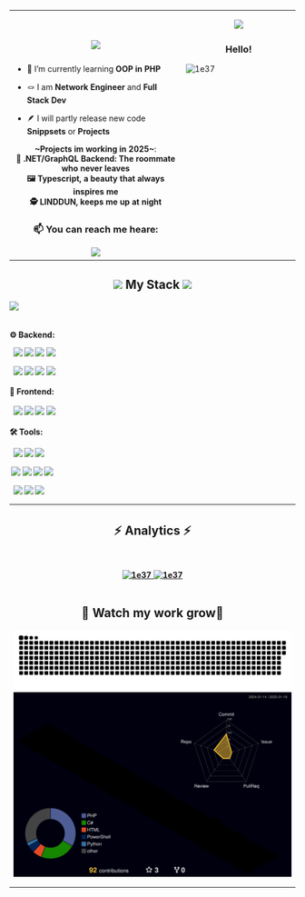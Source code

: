 <table style="border-color: transparent;" cellspacing=0 ><tr><td valign="center" width="50%">
  <h1 align="center">
    <img src="https://readme-typing-svg.herokuapp.com/?font=Righteous&size=35&center=true&vCenter=true&width=500&height=70&duration=7000&lines=Hello+im+David!+👋;+aka+1e37;Enjoy+exploring+my+GitHub!;" />
</h1>
	
- 👾 I’m currently learning **OOP in PHP**
	
- 🪢 I am **Network Engineer** and **Full Stack Dev**
	
- 🪶 I will partly release new code **Snippsets** or **Projects**
<div align="center">
 
 <b> ~Projects im working in 2025~</b>:<br>
 **🧮 .NET/GraphQL Backend: The roommate who never leaves** <br>
 **🖼️ Typescript, a beauty that always inspires me** <br>
 **🕵️ LINDDUN, keeps me up at night** <br>
 </div>
 <h3 align="center">📫 You can reach me heare:</h3>	
 <div align="center"> 
  <a href="mailto:dbz.work@outlook.de">
    <img src="https://img.shields.io/badge/Microsoft_Outlook-0078D4?style=for-the-badge&logo=microsoft-outlook&logoColor=white" />
  </a>
  </a>
</div>

</td><td valign="top" width="33%">
<p align="right">


<div align="center">
    <img src="https://skillicons.dev/icons?i=linux" /><br>
</div>
<h3 align="center">Hello!<br></h3>

<p><img align="left" src="https://github-readme-stats.vercel.app/api/top-langs?username=1e37&show_icons=true&locale=en&layout=compact" alt="1e37" /></p> 

</td></tr></table>

<h2 align="center"> <img src="https://media2.giphy.com/media/QssGEmpkyEOhBCb7e1/giphy.gif?cid=ecf05e47a0n3gi1bfqntqmob8g9aid1oyj2wr3ds3mg700bl&rid=giphy.gif" width ="25"><b> My Stack <img src="https://media2.giphy.com/media/QssGEmpkyEOhBCb7e1/giphy.gif?cid=ecf05e47a0n3gi1bfqntqmob8g9aid1oyj2wr3ds3mg700bl&rid=giphy.gif" width ="25"> </h2> 
 <img src="https://user-images.githubusercontent.com/73097560/115834477-dbab4500-a447-11eb-908a-139a6edaec5c.gif"><br><br>
	
⚙️ Backend: <br>

 &nbsp; <img src="https://img.shields.io/badge/c%23%20-%23239120.svg?&style=for-the-badge&logo=c-sharp&logoColor=white"/>
            <img src="https://img.shields.io/badge/python%20-%2314354C.svg?&style=for-the-badge&logo=python&logoColor=white"/> 
            <img src="https://img.shields.io/badge/powershell-5391FE?style=for-the-badge&logo=powershell&logoColor=white"/>
             <img src="https://img.shields.io/badge/Shell_Script-121011?style=for-the-badge&logo=gnu-bash&logoColor=white"/>

	                
 &nbsp;  <img src ="https://img.shields.io/badge/postgres-%23316192.svg?&style=for-the-badge&logo=postgresql&logoColor=white"/>
            <img src="https://img.shields.io/badge/mysql-%2300f.svg?&style=for-the-badge&logo=mysql&logoColor=white"/>
            <img src="https://img.shields.io/badge/GraphQl-E10098?style=for-the-badge&logo=graphql&logoColor=white"/>
	    <img src="https://img.shields.io/badge/Nginx-009639?style=for-the-badge&logo=nginx&logoColor=white)sssss"/> <br><br>
  🎨 Frontend: <br>          
  &nbsp; <img src="https://img.shields.io/badge/react%20-%2320232a.svg?&style=for-the-badge&logo=react&logoColor=%2361DAFB"/>
            <img src="https://img.shields.io/badge/javascript%20-%23323330.svg?&style=for-the-badge&logo=javascript&logoColor=%23F7DF1E"/>
            <img src="https://img.shields.io/badge/Tailwind_CSS-38B2AC?style=for-the-badge&logo=tailwind-css&logoColor=white"/>
            <img src="https://img.shields.io/badge/PHP-777BB4?style=for-the-badge&logo=php&logoColor=white"/> <br><br>
  🛠️ Tools: <br>      
              
  &nbsp;  <img src="https://img.shields.io/badge/git%20-%23F05033.svg?&style=for-the-badge&logo=git&logoColor=white"/>
              <img src="https://img.shields.io/badge/Postman-FF6C37?style=for-the-badge&logo=Postman&logoColor=white"/>
              <img src="https://img.shields.io/badge/Obsidian-483699?style=for-the-badge&logo=Obsidian&logoColor=white"/>
              

 &nbsp;<img src="https://img.shields.io/badge/VSCode-0078D4?style=for-the-badge&logo=visual%20studio%20code&logoColor=white"/>
            <img src="https://img.shields.io/badge/Visual_Studio-5C2D91?style=for-the-badge&logo=visual%20studio&logoColor=white"/>
	    <img src="https://img.shields.io/badge/Arduino_IDE-00979D?style=for-the-badge&logo=arduino&logoColor=white"/>
            <img src="https://img.shields.io/badge/VIM-%2311AB00.svg?&style=for-the-badge&logo=vim&logoColor=white"/>
            

            
        
  
  &nbsp; <img src="https://img.shields.io/badge/adobe%20photoshop%20-%2331A8FF.svg?&style=for-the-badge&logo=adobe%20photoshop&logoColor=white"/>
              <img src="https://img.shields.io/badge/Adobe%20Premiere%20Pro-9999FF?style=for-the-badge&logo=Adobe%20Premiere%20Pro&logoColor=white"/>
            <img src="https://img.shields.io/badge/Adobe%20after%20affects-CF96FD?style=for-the-badge&logo=Adobe%20after%20effects&logoColor=393665"/>


<table style="border-color: transparent;" cellspacing=0 ><tr><td valign="top" width="10%">




<div align="center">
  <h2>⚡ Analytics ⚡</h2>
<br/>
</div>
<p align="center">
	<a href="https://github.com/Bouaskaoun">
	<img width="49.5%" src="https://github-readme-stats.vercel.app/api?username=1e37&show_icons=true" alt="1e37">
	<img width="49.5%" src="https://github-readme-streak-stats.herokuapp.com/?user=1e37" alt="1e37">
	</a>
	<br/> <br/>
	  
</p

  ***
  
<div align="center">
  <h2>🍃 Watch my work grow🍃</h2>

  <img alt="snake eating my contributions" src="https://raw.githubusercontent.com/1e37/1e37/output/github-contribution-grid-snake.svg" />
  
  <br/>
</div>

  <div align="center">
 <img width="900" align="center" src="https://github.com/1e37/1e37/blob/main/profile-3d-contrib/profile-night-rainbow.svg">
</div>
  
</p>
</td></tr></table>
